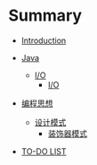 # Summary

* [Introduction](README.md)

* [Java]()
    * [I/O]()
        * [I/O](java/io/io.md)

* [编程思想]()
    * [设计模式]()
        * [装饰器模式](concept/designPattern/Decorator.md)

* [TO-DO LIST](TODO.md)
